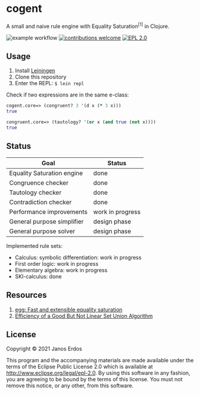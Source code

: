 # cogent

A small and naive rule engine with Equality Saturation<sup>[1]</sup> in Clojure.

![example workflow](https://github.com/erdos/cogent/actions/workflows/clojure.yml/badge.svg)
[![contributions welcome](https://img.shields.io/badge/contributions-welcome-brightgreen.svg?style=flat)](https://github.com/erdos/stencil/issues)
[![EPL 2.0](https://img.shields.io/badge/License-EPL%202.0-red.svg)](https://www.eclipse.org/legal/epl-2.0/)


## Usage

1. Install [Leiningen](https://leiningen.org/)
2. Clone this repository
2. Enter the REPL: `$ lein repl`

Check if two expressions are in the same e-class:

```Clojure
cogent.core=> (congruent? 3 '(d x (* 3 x)))
true

congruent.core=> (tautology? '(or x (and true (not x))))
true
```

## Status

Goal | Status
---- | ------
Equality Saturation engine         | done
Congruence checker                 | done
Tautology checker                  | done
Contradiction checker              | done
Performance improvements           | work in progress
General purpose simplifier         | design phase
General purpose solver             | design phase

Implemented rule sets:

- Calculus: symbolic differentiation: work in progress
- First order logic: work in progress
- Elementary algebra: work in progress
- SKI-calculus: done

## Resources

1. [egg: Fast and extensible equality saturation](https://dl.acm.org/doi/10.1145/3434304)
2. [Efficiency of a Good But Not Linear Set Union Algorithm](https://dl.acm.org/doi/10.1145/321879.321884)


## License

Copyright © 2021 Janos Erdos

This program and the accompanying materials are made available under the
terms of the Eclipse Public License 2.0 which is available at
http://www.eclipse.org/legal/epl-2.0. By using this software in any
fashion, you are agreeing to be bound by the terms of this license. You must not
remove this notice, or any other, from this software.

